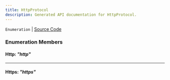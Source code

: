 ```yaml
---
title: HttpProtocol
description: Generated API documentation for HttpProtocol.
---
```


`Enumeration` | [Source Code](https://github.com/mrCamelCode/jtjs/blob/ddfaeb1a2c9bf793372bb41076f65f452b124091/libs/networking/lib/http/http-client.interface.ts#L3)

### Enumeration Members

#### Http: _"http"_

---

#### Https: _"https"_